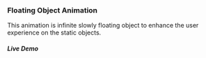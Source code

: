 ### Floating Object Animation
This animation is infinite slowly floating object to enhance the user experience on the static objects.

##### Live Demo
